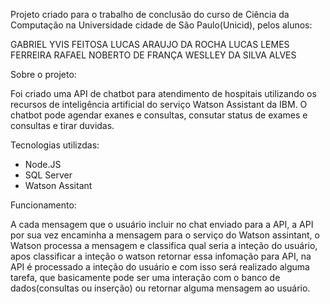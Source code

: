 Projeto criado para o trabalho de conclusão do curso de Ciência da Computação na Universidade cidade de São Paulo(Unicid), pelos alunos:

GABRIEL YVIS FEITOSA
LUCAS ARAUJO DA ROCHA
LUCAS LEMES FERREIRA
RAFAEL NOBERTO DE FRANÇA
WESLLEY DA SILVA ALVES

Sobre o projeto:

Foi criado uma API de chatbot para atendimento de hospitais utilizando os recursos de inteligência artificial do serviço Watson Assistant 
da IBM. 
O chatbot pode agendar exanes e consultas, consutar status de exames e consultas e tirar duvidas.

Tecnologias utilizdas:

- Node.JS
- SQL Server
- Watson Assitant

Funcionamento:

A cada mensagem que o usuário incluir no chat enviado para a API, a API por sua vez encaminha a mensagem para o serviço do Watson 
assintant, o Watson processa a mensagem e classifica qual seria a inteção do usuário, apos classificar a inteção o watson retornar essa
infomação para API, na API é processado a inteção do usuário e com isso será realizado alguma tarefa, que basicamente pode ser uma 
interação com o banco de dados(consultas ou inserção) ou retornar alguma mensagem ao usuário.





